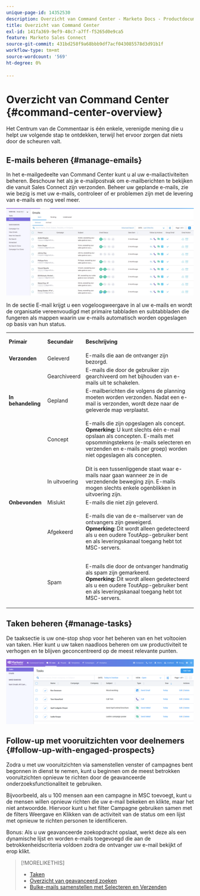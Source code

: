 ```yaml
---
unique-page-id: 14352530
description: Overzicht van Command Center - Marketo Docs - Productdocumentatie
title: Overzicht van Command Center
exl-id: 141fa369-9ef9-48c7-a7ff-f5265d0e9ca5
feature: Marketo Sales Connect
source-git-commit: 431bd258f9a68bbb9df7acf043085578d3d91b1f
workflow-type: tm+mt
source-wordcount: '569'
ht-degree: 0%

---
```


# Overzicht van Command Center {#command-center-overview}

Het Centrum van de Commentaar is één enkele, verenigde mening die u helpt uw volgende stap te ontdekken, terwijl het ervoor zorgen dat niets door de scheuren valt.

## E-mails beheren {#manage-emails}

In het e-mailgedeelte van Command Center kunt u al uw e-mailactiviteiten beheren. Beschouw het als je e-mailpostvak om e-mailberichten te bekijken die vanuit Sales Connect zijn verzonden. Beheer uw geplande e-mails, zie wie bezig is met uw e-mails, controleer of er problemen zijn met de levering van e-mails en nog veel meer.

![](assets/command-center-overview-1.png)

In de sectie E-mail krijgt u een vogeloogweergave in al uw e-mails en wordt de organisatie vereenvoudigd met primaire tabbladen en subtabbladen die fungeren als mappen waarin uw e-mails automatisch worden opgeslagen op basis van hun status.

<table> 
 <colgroup> 
  <col> 
  <col> 
  <col> 
 </colgroup> 
 <tbody> 
  <tr> 
   <td title="Achtergrondkleur: Grijs"><p title=""><strong><span>Primair</span> </strong></p></td> 
   <td title="Achtergrondkleur: Grijs"><p title=""><strong><span>Secundair</span> </strong></p></td> 
   <td title="Achtergrondkleur: Grijs"><p title=""><strong><span>Beschrijving</span> </strong></p></td> 
  </tr> 
  <tr> 
   <td title="Achtergrondkleur: Blauw"><strong title="">Verzonden</strong></td> 
   <td title="Achtergrondkleur: Blauw">Geleverd</td> 
   <td title="Achtergrondkleur: Blauw">E-mails die aan de ontvanger zijn bezorgd.</td> 
  </tr> 
  <tr> 
   <td title="Achtergrondkleur: Blauw"><br></td> 
   <td title="Achtergrondkleur: Blauw">Gearchiveerd</td> 
   <td title="Achtergrondkleur: Blauw">E-mails die door de gebruiker zijn gearchiveerd om het bijhouden van e-mails uit te schakelen.</td> 
  </tr> 
  <tr> 
   <td title="Achtergrondkleur: Grijs"><strong title="">In behandeling</strong></td> 
   <td title="Achtergrondkleur: Grijs">Gepland</td> 
   <td title="Achtergrondkleur: Grijs">E-mailberichten die volgens de planning moeten worden verzonden. Nadat een e-mail is verzonden, wordt deze naar de geleverde map verplaatst.</td> 
  </tr> 
  <tr> 
   <td title="Achtergrondkleur: Grijs"><br></td> 
   <td title="Achtergrondkleur: Grijs">Concept</td> 
   <td title="Achtergrondkleur: Grijs"><p>E-mails die zijn opgeslagen als concept.<br><strong>Opmerking:</strong> U kunt slechts één e-mail opslaan als concepten. E-mails met opsommingstekens (e-mails selecteren en verzenden en e-mails per groep) worden niet opgeslagen als concepten.</p></td> 
  </tr> 
  <tr> 
   <td title="Achtergrondkleur: Grijs"><br></td> 
   <td title="Achtergrondkleur: Grijs">In uitvoering</td> 
   <td title="Achtergrondkleur: Grijs">Dit is een tussenliggende staat waar e-mails naar gaan wanneer ze in de verzendende beweging zijn. E-mails mogen slechts enkele ogenblikken in uitvoering zijn.</td> 
  </tr> 
  <tr> 
   <td title="Achtergrondkleur: Blauw"><strong title="">Onbevonden</strong></td> 
   <td title="Achtergrondkleur: Blauw">Mislukt</td> 
   <td title="Achtergrondkleur: Blauw">E-mails die niet zijn geleverd.</td> 
  </tr> 
  <tr> 
   <td title="Achtergrondkleur: Blauw"><br></td> 
   <td title="Achtergrondkleur: Blauw">Afgekeerd</td> 
   <td title="Achtergrondkleur: Blauw"><p>E-mails die van de e-mailserver van de ontvangers zijn geweigerd. <br><strong>Opmerking:</strong> Dit wordt alleen gedetecteerd als u een oudere ToutApp-gebruiker bent en als leveringskanaal toegang hebt tot MSC-servers.</p></td> 
  </tr> 
  <tr> 
   <td title="Achtergrondkleur: Blauw"><br></td> 
   <td title="Achtergrondkleur: Blauw">Spam</td> 
   <td title="Achtergrondkleur: Blauw"><p>E-mails die door de ontvanger handmatig als spam zijn gemarkeerd.<br><strong>Opmerking:</strong> Dit wordt alleen gedetecteerd als u een oudere ToutApp-gebruiker bent en als leveringskanaal toegang hebt tot MSC-servers.</p></td> 
  </tr> 
 </tbody> 
</table>

## Taken beheren {#manage-tasks}

De taaksectie is uw one-stop shop voor het beheren van en het voltooien van taken. Hier kunt u uw taken naadloos beheren om uw productiviteit te verhogen en te blijven geconcentreerd op de meest relevante punten.

![](assets/command-center-overview-2.png)

## Follow-up met vooruitzichten voor deelnemers {#follow-up-with-engaged-prospects}

Zodra u met uw vooruitzichten via samenstellen venster of campagnes bent begonnen in dienst te nemen, kunt u beginnen om de meest betrokken vooruitzichten opnieuw te richten door de geavanceerde onderzoeksfunctionaliteit te gebruiken.

Bijvoorbeeld, als u 100 mensen aan een campagne in MSC toevoegt, kunt u de mensen willen opnieuw richten die uw e-mail bekeken en klikte, maar het niet antwoordde. Hiervoor kunt u het filter Campagne gebruiken samen met de filters Weergave en Klikken van de activiteit van de status om een lijst met opnieuw te richten personen te identificeren.

Bonus: Als u uw geavanceerde zoekopdracht opslaat, werkt deze als een dynamische lijst en worden e-mails toegevoegd die aan de betrokkenheidscriteria voldoen zodra de ontvanger uw e-mail bekijkt of erop klikt.

>[!MORELIKETHIS]
>
>* [Taken](/help/marketo/product-docs/marketo-sales-connect/tasks/syncing-sales-connect-tasks-with-salesforce-for-the-first-time.md)
>* [Overzicht van geavanceerd zoeken](/help/marketo/product-docs/marketo-sales-connect/email/command-center/advanced-search-overview.md)
>* [Bulke-mails samenstellen met Selecteren en Verzenden](/help/marketo/product-docs/marketo-sales-connect/email/using-the-compose-window/composing-bulk-emails-with-select-and-send.md)
